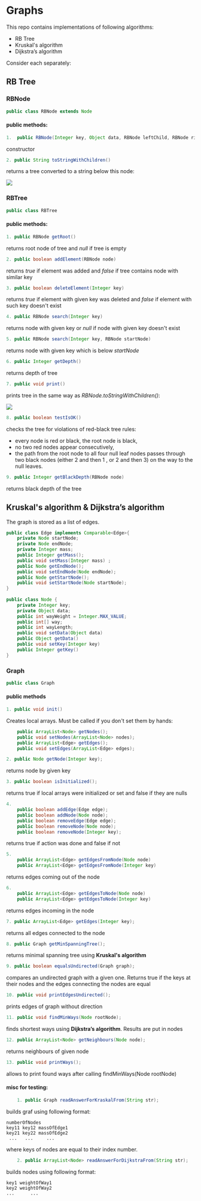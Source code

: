 # Graphs
This repo contains implementations of following algorithms:
- RB Tree
- Kruskal's algorithm
- Dijkstra’s algorithm

Consider each separately:
## RB Tree
### RBNode
```java
public class RBNode extends Node 
```
#### public methods:
```java
1.  public RBNode(Integer key, Object data, RBNode leftChild, RBNode rightChild, RBNode parent, boolean color, Boolean nil)
```

constructor
```java
2. public String toStringWithChildren()
```
returns a tree converted to a string below this node: 

![](https://github.com/ilkoch008/Graphs/blob/master/images/Screenshot_3.png?raw=true)

### RBTree
```java
public class RBTree
```
#### public methods:
```java
1. public RBNode getRoot()
```
returns root node of tree and *null* if tree is empty
```java
2. public boolean addElement(RBNode node)
```
returns *true* if element was added and *false* if tree contains node with similar key
```java
3. public boolean deleteElement(Integer key)
```
returns *true* if element with given key was deleted and *false* if element with such key doesn't exist
```java
4. public RBNode search(Integer key)
```
returns node with given key or *null* if node with given key doesn't exist
```java
5. public RBNode search(Integer key, RBNode startNode)
```
returns node with given key which is below *startNode*
```java
6. public Integer getDepth()
```
returns depth of tree
```java
7. public void print()
```
prints tree in the same way as *RBNode.toStringWithChildren()*:

![](https://github.com/ilkoch008/Graphs/blob/master/images/Screenshot_3.png?raw=true)
```java
8. public boolean testIsOK()
```
checks the tree for violations of red-black tree rules:

  * every node is red or black, the root node is black,
  * no two red nodes appear consecutively,
  * the path from the root node to all four null leaf nodes passes through two black nodes (either 2 and then 1 , or 2 and then 3) on the way to the null leaves.
```java  
9. public Integer getBlackDepth(RBNode node)
```
returns black depth of the tree

## Kruskal's algorithm & Dijkstra’s algorithm
The graph is stored as a list of edges.
```java
public class Edge implements Comparable<Edge>{
    private Node startNode;
    private Node endNode;
    private Integer mass;
    public Integer getMass();
    public void setMass(Integer mass) ;
    public Node getEndNode();
    public void setEndNode(Node endNode);
    public Node getStartNode();
    public void setStartNode(Node startNode);
}
    
public class Node {
    private Integer key;
    private Object data;
    public int wayWeight = Integer.MAX_VALUE;
    public int[] way;
    public int wayLength;
    public void setData(Object data)
    public Object getData()
    public void setKey(Integer key)
    public Integer getKey()
}
```
### Graph
```java
public class Graph
```

#### public methods

```java
1. public void init()
```

Creates local arrays. Must be called if you don't set them by hands:

```java
    public ArrayList<Node> getNodes();
    public void setNodes(ArrayList<Node> nodes);
    public ArrayList<Edge> getEdges();
    public void setEdges(ArrayList<Edge> edges);
```

```java
2. public Node getNode(Integer key);
```

returns node by given key

```java
3. public boolean isInitialized();
```

returns true if local arrays were initialized or set and false if they are nulls

```java
4. 
    public boolean addEdge(Edge edge);
    public boolean addNode(Node node);
    public boolean removeEdge(Edge edge);
    public boolean removeNode(Node node);
    public boolean removeNode(Integer key);
```
returns true if action was done and false if not

```java
5.     
    public ArrayList<Edge> getEdgesFromNode(Node node)
    public ArrayList<Edge> getEdgesFromNode(Integer key)
```

returns edges coming out of the node

```java
6.
    public ArrayList<Edge> getEdgesToNode(Node node)
    public ArrayList<Edge> getEdgesToNode(Integer key)
```

returns edges incoming in the node

```java
7. public ArrayList<Edge> getEdges(Integer key);
```

returns all edges connected to the node

```java
8. public Graph getMinSpanningTree();
```
returns minimal spanning tree using **Kruskal's algorithm**

```java
9. public boolean equalsUndirected(Graph graph);
```

compares an undirected graph with a given one. Returns true if the keys at their nodes and the edges connecting the nodes are equal

```java
10. public void printEdgesUndirected();
```

prints edges of graph without direction

```java
11. public void findMinWays(Node rootNode);
```

finds shortest ways using **Dijkstra’s algorithm**. Results are put in nodes

```java
12. public ArrayList<Node> getNeighbours(Node node);
```

returns neighbours of given node

```java
13. public void printWays();
```
allows to print found ways after calling findMinWays(Node rootNode)

#### misc for testing:
```java
    1. public Graph readAnswerForKraskalFrom(String str);
```

builds graf using following format:
```
numberOfNodes
key11 key12 massOfEdge1
key21 key22 massOfEdge2
 ...   ...     ...
```

where keys of nodes are equal to their index number.

```java
    2. public ArrayList<Node> readAnswerForDijkstraFrom(String str);
```

builds nodes using following format:

```
key1 weightOfWay1
key2 weightOfWay2
...      ...
```
